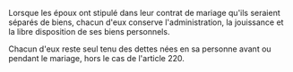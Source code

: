   
Lorsque les époux ont stipulé dans leur contrat de mariage qu'ils seraient séparés de biens, chacun d'eux conserve l'administration, la jouissance et la libre disposition de ses biens personnels.   

  
Chacun d'eux reste seul tenu des dettes nées en sa personne avant ou pendant le mariage, hors le cas de l'article 220.  
